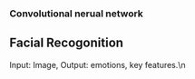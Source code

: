 ### Convolutional nerual network

## Facial Recogonition
Input: Image, Output: emotions, key features.\n
